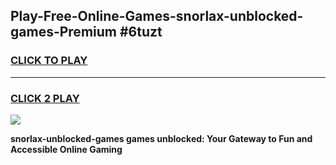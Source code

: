 
## Play-Free-Online-Games-snorlax-unblocked-games-Premium #6tuzt
<h3>
<a href="https://premium.freeplayer.one?title=snorlax-unblocked-games&ref=8M">CLICK TO PLAY</a></h3>
<hr>

<h3>
<a href="https://premium.freeplayer.one?title=snorlax-unblocked-games&ref=8M">CLICK 2 PLAY</a>
  
</h3>

<a href="https://premium.freeplayer.one?title=snorlax-unblocked-games&ref=8M"><img src="https://clearcache.store/games.png"></a>


**snorlax-unblocked-games games unblocked: Your Gateway to Fun and Accessible Online Gaming**
